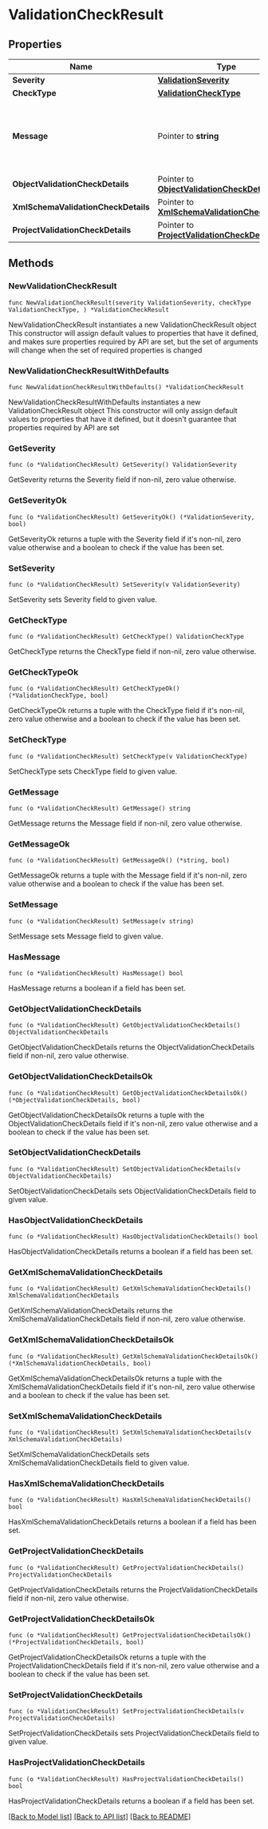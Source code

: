 # ValidationCheckResult

## Properties

Name | Type | Description | Notes
------------ | ------------- | ------------- | -------------
**Severity** | [**ValidationSeverity**](ValidationSeverity.md) |  | 
**CheckType** | [**ValidationCheckType**](ValidationCheckType.md) |  | 
**Message** | Pointer to **string** | A human readable message describing the result of the check. | [optional] 
**ObjectValidationCheckDetails** | Pointer to [**ObjectValidationCheckDetails**](ObjectValidationCheckDetails.md) |  | [optional] 
**XmlSchemaValidationCheckDetails** | Pointer to [**XmlSchemaValidationCheckDetails**](XmlSchemaValidationCheckDetails.md) |  | [optional] 
**ProjectValidationCheckDetails** | Pointer to [**ProjectValidationCheckDetails**](ProjectValidationCheckDetails.md) |  | [optional] 

## Methods

### NewValidationCheckResult

`func NewValidationCheckResult(severity ValidationSeverity, checkType ValidationCheckType, ) *ValidationCheckResult`

NewValidationCheckResult instantiates a new ValidationCheckResult object
This constructor will assign default values to properties that have it defined,
and makes sure properties required by API are set, but the set of arguments
will change when the set of required properties is changed

### NewValidationCheckResultWithDefaults

`func NewValidationCheckResultWithDefaults() *ValidationCheckResult`

NewValidationCheckResultWithDefaults instantiates a new ValidationCheckResult object
This constructor will only assign default values to properties that have it defined,
but it doesn't guarantee that properties required by API are set

### GetSeverity

`func (o *ValidationCheckResult) GetSeverity() ValidationSeverity`

GetSeverity returns the Severity field if non-nil, zero value otherwise.

### GetSeverityOk

`func (o *ValidationCheckResult) GetSeverityOk() (*ValidationSeverity, bool)`

GetSeverityOk returns a tuple with the Severity field if it's non-nil, zero value otherwise
and a boolean to check if the value has been set.

### SetSeverity

`func (o *ValidationCheckResult) SetSeverity(v ValidationSeverity)`

SetSeverity sets Severity field to given value.


### GetCheckType

`func (o *ValidationCheckResult) GetCheckType() ValidationCheckType`

GetCheckType returns the CheckType field if non-nil, zero value otherwise.

### GetCheckTypeOk

`func (o *ValidationCheckResult) GetCheckTypeOk() (*ValidationCheckType, bool)`

GetCheckTypeOk returns a tuple with the CheckType field if it's non-nil, zero value otherwise
and a boolean to check if the value has been set.

### SetCheckType

`func (o *ValidationCheckResult) SetCheckType(v ValidationCheckType)`

SetCheckType sets CheckType field to given value.


### GetMessage

`func (o *ValidationCheckResult) GetMessage() string`

GetMessage returns the Message field if non-nil, zero value otherwise.

### GetMessageOk

`func (o *ValidationCheckResult) GetMessageOk() (*string, bool)`

GetMessageOk returns a tuple with the Message field if it's non-nil, zero value otherwise
and a boolean to check if the value has been set.

### SetMessage

`func (o *ValidationCheckResult) SetMessage(v string)`

SetMessage sets Message field to given value.

### HasMessage

`func (o *ValidationCheckResult) HasMessage() bool`

HasMessage returns a boolean if a field has been set.

### GetObjectValidationCheckDetails

`func (o *ValidationCheckResult) GetObjectValidationCheckDetails() ObjectValidationCheckDetails`

GetObjectValidationCheckDetails returns the ObjectValidationCheckDetails field if non-nil, zero value otherwise.

### GetObjectValidationCheckDetailsOk

`func (o *ValidationCheckResult) GetObjectValidationCheckDetailsOk() (*ObjectValidationCheckDetails, bool)`

GetObjectValidationCheckDetailsOk returns a tuple with the ObjectValidationCheckDetails field if it's non-nil, zero value otherwise
and a boolean to check if the value has been set.

### SetObjectValidationCheckDetails

`func (o *ValidationCheckResult) SetObjectValidationCheckDetails(v ObjectValidationCheckDetails)`

SetObjectValidationCheckDetails sets ObjectValidationCheckDetails field to given value.

### HasObjectValidationCheckDetails

`func (o *ValidationCheckResult) HasObjectValidationCheckDetails() bool`

HasObjectValidationCheckDetails returns a boolean if a field has been set.

### GetXmlSchemaValidationCheckDetails

`func (o *ValidationCheckResult) GetXmlSchemaValidationCheckDetails() XmlSchemaValidationCheckDetails`

GetXmlSchemaValidationCheckDetails returns the XmlSchemaValidationCheckDetails field if non-nil, zero value otherwise.

### GetXmlSchemaValidationCheckDetailsOk

`func (o *ValidationCheckResult) GetXmlSchemaValidationCheckDetailsOk() (*XmlSchemaValidationCheckDetails, bool)`

GetXmlSchemaValidationCheckDetailsOk returns a tuple with the XmlSchemaValidationCheckDetails field if it's non-nil, zero value otherwise
and a boolean to check if the value has been set.

### SetXmlSchemaValidationCheckDetails

`func (o *ValidationCheckResult) SetXmlSchemaValidationCheckDetails(v XmlSchemaValidationCheckDetails)`

SetXmlSchemaValidationCheckDetails sets XmlSchemaValidationCheckDetails field to given value.

### HasXmlSchemaValidationCheckDetails

`func (o *ValidationCheckResult) HasXmlSchemaValidationCheckDetails() bool`

HasXmlSchemaValidationCheckDetails returns a boolean if a field has been set.

### GetProjectValidationCheckDetails

`func (o *ValidationCheckResult) GetProjectValidationCheckDetails() ProjectValidationCheckDetails`

GetProjectValidationCheckDetails returns the ProjectValidationCheckDetails field if non-nil, zero value otherwise.

### GetProjectValidationCheckDetailsOk

`func (o *ValidationCheckResult) GetProjectValidationCheckDetailsOk() (*ProjectValidationCheckDetails, bool)`

GetProjectValidationCheckDetailsOk returns a tuple with the ProjectValidationCheckDetails field if it's non-nil, zero value otherwise
and a boolean to check if the value has been set.

### SetProjectValidationCheckDetails

`func (o *ValidationCheckResult) SetProjectValidationCheckDetails(v ProjectValidationCheckDetails)`

SetProjectValidationCheckDetails sets ProjectValidationCheckDetails field to given value.

### HasProjectValidationCheckDetails

`func (o *ValidationCheckResult) HasProjectValidationCheckDetails() bool`

HasProjectValidationCheckDetails returns a boolean if a field has been set.


[[Back to Model list]](../README.md#documentation-for-models) [[Back to API list]](../README.md#documentation-for-api-endpoints) [[Back to README]](../README.md)


